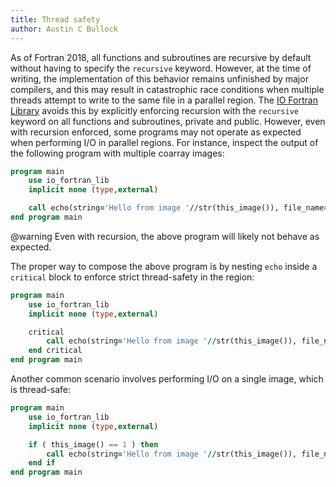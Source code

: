 ```yaml
---
title: Thread safety
author: Austin C Bullock
---
```


As of Fortran 2018, all functions and subroutines are recursive by default without having to specify the `recursive` keyword. However, at the time of writing, the implementation of this behavior remains unfinished by major compilers, and this may result in catastrophic race conditions when multiple threads attempt to write to the same file in a parallel region. The [IO Fortran Library](../../index.html) avoids this by explicitly enforcing recursion with the `recursive` keyword on all functions and subroutines, private and public. However, even with recursion enforced, some programs may not operate as expected when performing I/O in parallel regions. For instance, inspect the output of the following program with multiple coarray images:

```fortran
program main
    use io_fortran_lib
    implicit none (type,external)

    call echo(string='Hello from image '//str(this_image()), file_name='hello.txt')
end program main
```

@warning Even with recursion, the above program will likely not behave as expected.

The proper way to compose the above program is by nesting `echo` inside a `critical` block to enforce strict thread-safety in the region:

```fortran
program main
    use io_fortran_lib
    implicit none (type,external)

    critical
        call echo(string='Hello from image '//str(this_image()), file_name='hello.txt')
    end critical
end program main
```

Another common scenario involves performing I/O on a single image, which is thread-safe:

```fortran
program main
    use io_fortran_lib
    implicit none (type,external)

    if ( this_image() == 1 ) then
        call echo(string='Hello from image '//str(this_image()), file_name='hello.txt')
    end if
end program main
```
